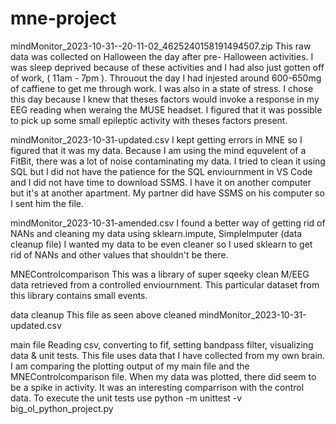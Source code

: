 # mne-project

mindMonitor_2023-10-31--20-11-02_4625240158191494507.zip
This raw data was collected on Halloween the day after pre- Halloween activities. I was sleep deprived because of these activities and I had also just gotten off of work, ( 11am - 7pm ). Throuout the day I had injested around 600-650mg of caffiene to get me through work. I was also in a state of stress. I chose this day because I knew that theses factors would invoke a response in my EEG reading when weraing the MUSE headset. I figured that it was possible to pick up some small epileptic activity with theses factors present.

mindMonitor_2023-10-31-updated.csv
I kept getting errors in MNE so I figured that it was my data. 
Because I am using the mind equvelent of a FitBit, there was a lot of noise contaminating my data. I tried to clean it using SQL
but I did not have the patience for the SQL enviournment in VS Code and I did not have time to download SSMS. I have it on another computer but it's at another apartment. My partner did have SSMS on his computer so I sent him the file.

mindMonitor_2023-10-31-amended.csv
I found a better way of getting rid of NANs and cleaning my data using sklearn.impute, SimpleImputer
(data cleanup file)
I wanted my data to be even cleaner so I used sklearn to get rid of NANs and other values that shouldn't be there.

MNEControlcomparison
This was a library of super sqeeky clean M/EEG data retrieved from a controlled enviournment. This particular dataset from this library contains small events.

data cleanup
This file as seen above cleaned mindMonitor_2023-10-31-updated.csv

main file 
Reading csv, converting to fif, setting bandpass filter, visualizing data & unit tests. This file uses data that I have collected from my own brain.
I am comparing the plotting output of my main file and the MNEControlcomparison file. When my data was plotted, there did seem to be a spike in activity. It was an interesting comparrison with the control data.
To execute the unit tests use python -m unittest -v big_ol_python_project.py
